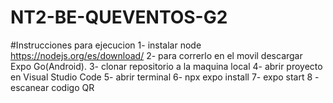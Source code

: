 # NT2-BE-QUEVENTOS-G2

#Instrucciones para ejecucion
 1- instalar node https://nodejs.org/es/download/
 2- para correrlo en el movil descargar Expo Go(Android).
 3- clonar repositorio a la maquina local
 4- abrir proyecto en Visual Studio Code
 5- abrir terminal
 6- npx expo install
 7- expo start
 8 - escanear codigo QR

